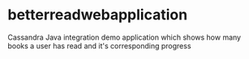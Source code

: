 # betterreadwebapplication
Cassandra Java integration demo application which shows how many books a user has read and it's corresponding progress 
